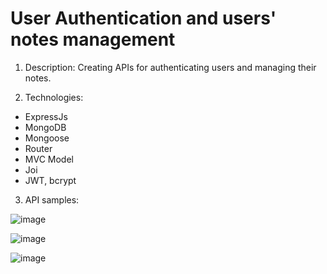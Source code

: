 # User Authentication and users' notes management

1. Description:
Creating APIs for authenticating users and managing their notes.

2. Technologies:
- ExpressJs
- MongoDB
- Mongoose
- Router
- MVC Model
- Joi 
- JWT, bcrypt

3. API samples:

![image](https://user-images.githubusercontent.com/87691625/179133142-6fd1e01d-a02c-469f-87cb-5b26d9dd108a.png)

![image](https://user-images.githubusercontent.com/87691625/179133896-6348f5b3-53f2-49e8-9ba4-9f0564ecb9e7.png)

![image](https://user-images.githubusercontent.com/87691625/179133939-ec06e334-4cdd-460c-9cf9-14267e43b856.png)




